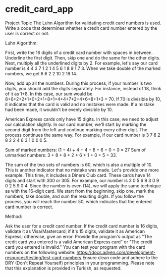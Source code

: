 # credit_card_app
Project Topic
The Luhn Algorithm for validating credit card numbers is used. Write a code that determines whether a credit card number entered by the user is correct or not.

Luhn Algorithm:

First, write the 16 digits of a credit card number with spaces in between. Underline the first digit. Then, skip one and do the same for the other digits. Next, multiply all the underlined digits by 2. For example, let's say our card number is
4 4 3 7 1 2 1 4 5 6 1 8 9 1 7 3. When we take double of the marked numbers, we get
8 6 2 2 10 2 18 14.

Now, add up all the numbers. During this process, if your number is two digits, you should add the digits separately. For instance, instead of 18, think of it as 1+8. In this case, our sum would be 8+6+2+2+1+0+2+1+8+1+4+4+7+2+4+6+8+1+3 = 70. If 70 is divisible by 10, it indicates that the card is valid and no mistakes were made. If a mistake had been made, it wouldn't be evenly divisible by 10.

American Express cards only have 15 digits. In this case, we need to adjust our calculation slightly. In our card number, we'll start by marking the second digit from the left and continue marking every other digit. The process continues the same way. For example, if our card number is 3 7 8 2 8 2 2 4 6 3 1 0 0 0 5.

Sum of marked numbers: (1 + 4) + 4 + 4 + 8 + 6 + 0 + 0 = 27
Sum of unmarked numbers: 3 + 8 + 8 + 2 + 6 + 1 + 0 + 5 = 33.

The sum of the two sets of numbers is 60, which is also a multiple of 10. This is another indicator that no mistake was made. Let's provide one more example. This time, it includes a Diners Club card. These cards have 14 digits and start with 300 or 305. For example, our number is 3 0 5 6 9 3 0 9 0 2 5 9 0 4. Since the number is even (14), we will apply the same technique as with the 16-digit card. We start from the beginning, skip one, mark the numbers, take double, and sum the resulting digits. If you follow the process, you will reach the number 50, which indicates that the entered card number is correct.

Method:

Ask the user for a credit card number.
If the credit card number is 16 digits, validate it as Visa/Mastercard; if it's 15 digits, validate it as American Express; otherwise, give an error.
Provide the program's output as "The credit card you entered is a valid American Express card" or "The credit card you entered is invalid."
You can test your program with the card numbers on the following website: https://docs.adyen.com/development-resources/testing/test-card-numbers
Ensure clean code and adhere to the DRY (Don't Repeat Yourself) principles in your programming.
Please note that this explanation is provided in Turkish, as requested.


